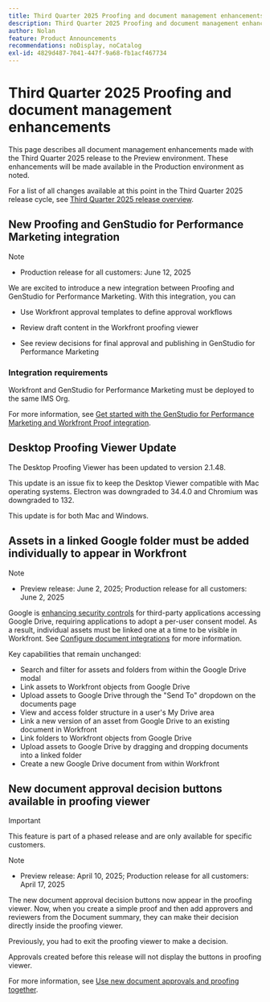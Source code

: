```yaml
---
title: Third Quarter 2025 Proofing and document management enhancements
description: Third Quarter 2025 Proofing and document management enhancements
author: Nolan
feature: Product Announcements
recommendations: noDisplay, noCatalog
exl-id: 4829d487-7041-447f-9a68-fb1acf467734
---
```

# Third Quarter 2025 Proofing and document management enhancements

This page describes all document management enhancements made with the Third Quarter 2025 release to the Preview environment. These enhancements will be made available in the Production environment as noted.

For a list of all changes available at this point in the Third Quarter 2025 release cycle, see [Third Quarter 2025 release overview](/help/quicksilver/product-announcements/product-releases/25-q3-release-activity/25-q3-release-overview.md).

## New Proofing and GenStudio for Performance Marketing integration

>[!NOTE]
>
>* Production release for all customers: June 12, 2025

We are excited to introduce a new integration between Proofing and GenStudio for Performance Marketing. With this integration, you can 

* Use Workfront approval templates to define approval workflows

* Review draft content in the Workfront proofing viewer

* See review decisions for final approval and publishing in GenStudio for Performance Marketing

### Integration requirements 

Workfront and GenStudio for Performance Marketing must be deployed to the same IMS Org.

For more information, see [Get started with the GenStudio for Performance Marketing and Workfront Proof integration](/help/quicksilver/workfront-integrations-and-apps/review-and-approval-integrations/wf-proof-and-genstudio.md).

## Desktop Proofing Viewer Update

The Desktop Proofing Viewer has been updated to version 2.1.48.

This update is an issue fix to keep the Desktop Viewer compatible with Mac operating systems. Electron was downgraded to 34.4.0 and Chromium was downgraded to 132. 

This update is for both Mac and Windows. 


## Assets in a linked Google folder must be added individually to appear in Workfront

>[!NOTE]
>
>* Preview release: June 2, 2025; Production release for all customers: June 2, 2025

Google is [enhancing security controls](https://workspace.google.com/blog/product-announcements/enhancing-security-controls-for-google-drive-third-party-apps) for third-party applications accessing Google Drive, requiring applications to adopt a per-user consent model. As a result, individual assets must be linked one at a time to be visible in Workfront. See [Configure document integrations](/help/quicksilver/administration-and-setup/configure-integrations/configure-document-integrations.md) for more information. 

Key capabilities that remain unchanged: 

* Search and filter for assets and folders from within the Google Drive modal
* Link assets to Workfront objects from Google Drive
* Upload assets to Google Drive through the "Send To" dropdown on the documents page
* View and access folder structure in a user's My Drive area
* Link a new version of an asset from Google Drive to an existing document in Workfront
* Link folders to Workfront objects from Google Drive
* Upload assets to Google Drive by dragging and dropping documents into a linked folder
* Create a new Google Drive document from within Workfront


## New document approval decision buttons available in proofing viewer

>[!IMPORTANT]
>
>This feature is part of a phased release and are only available for specific customers.

>[!NOTE]
>
>* Preview release: April 10, 2025; Production release for all customers: April 17, 2025

The new document approval decision buttons now appear in the proofing viewer. Now, when you create a simple proof and then add approvers and reviewers from the Document summary, they can make their decision directly inside the proofing viewer.

Previously, you had to exit the proofing viewer to make a decision.

Approvals created before this release will not display the buttons in proofing viewer.

For more information, see [Use new document approvals and proofing together](/help/quicksilver/review-and-approve-work/document-reviews-and-approvals/doc-approvals-and-proofing.md).
